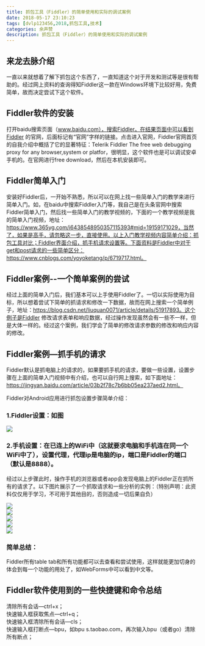 ```yaml
---
title: 抓包工具（Fiddler）的简单使用和实际的调试案例
date: 2018-05-17 23:10:23
tags: [dvlp123456,2018,抓包工具,技术]
categories: 余声赞
description: 抓包工具（Fiddler）的简单使用和实际的调试案例
---
```


## 来龙去脉介绍  

一直以来就想着了解下抓包这个东西了，一直知道这个对于开发和测试等是很有帮助的。经过网上资料的查询得知Fiddler这一款在Windows环境下比较好用，免费简单，故而决定尝试下这个软件。   
<!--more-->

## Fiddler软件的安装  

打开baidu搜索页面（www.baidu.com），搜索Fiddler。在结果页面中可以看到Fiddler 的官网，后面标记有“官网”字样的链接。点击进入官网，Fiddler官网首页的自我介绍中概括了它的显著特征：Telerik Fiddler The free web debugging proxy for any browser,system or platfor，很明显，这个软件也是可以调试安卓手机的。在官网进行free download，然后在本机安装即可。  

## Fiddler简单入门  

安装好Fiddler后，一开始不熟悉，所以可以在网上找一些简单入门的教学来进行简单入门。如，在baidu中搜索Fiddler入门等，我自己是在头条官网中搜索Fiddler简单入门，然后找一些简单入门的教学视频的，下面的一个教学视频是我的简单入门视频，地址：https://www.365yg.com/i6438548950357115393#mid=19159171029，当然了，如果是高手，请忽略这一步，直接使用。以上入门教学视频内容简单介绍：抓包工具对比；Fiddler界面介绍，抓手机请求设置等。下面资料是Fiddler中对于get和post请求的一些简单区分：https://www.cnblogs.com/yoyoketang/p/6719717.html。  

## Fiddler案例--一个简单案例的尝试  

经过上面的简单入门后，我们基本可以上手使用Fiddler了。一切以实际使用为目标，所以想着尝试下简单的抓请求和修改一下数据，故而在网上搜索一个简单例子，地址：https://blog.csdn.net/liuquan0071/article/details/51917893。这个例子是Fiddler 修改请求表单和响应数据，经过操作发现虽然会有一些不一样，但是大体一样的。经过这个案例，我们学会了简单的修改请求参数的修改和响应内容的修改。  

## Fiddler案例—抓手机的请求  

Fiddler默认是抓电脑上的请求的，如果要抓手机的请求，要做一些设置，设置步骤在上面的简单入门视频中有介绍，也可以自行网上搜索，如下面地址：https://jingyan.baidu.com/article/03b2f78c7b6bb05ea237aed2.html。  

Fiddler对Android应用进行抓包设置步骤简单介绍：  

### 1.Fiddler设置：如图  

![](/img/fiddler-1.png)  

### 2.手机设置：在已连上的WiFi中（这就要求电脑和手机连在同一个WiFi中了），设置代理，代理ip是电脑的ip，端口是Fiddler的端口（默认是8888）。  

经过以上步骤此时，操作手机的浏览器或者app会发现电脑上的Fiddler正在抓所有的请求了。以下图片展示了一个抓取请求和一些分析的实例：（特别声明：此资料仅仅用于学习，不可用于其他目的，否则造成一切后果自负）  

![](/img/fiddler-2.png)  
![](/img/fiddler-3.png)  
![](/img/fiddler-4.png)  
![](/img/fiddler-5.png)  
![](/img/fiddler-6.png)  

### 简单总结：  

Fiddler所有table tab和所有功能都可以去查看和尝试使用，这样就能更加切身的体会到每一个功能的用处了，如WebForms中可以看到中文等。  

## Fiddler软件使用到的一些快捷键和命令总结  

清除所有会话—ctrl+x；  
快速输入框获取焦点—ctrl+q；  
快速输入框清除所有会话—cls；  
快速输入框打断点—bpu，如bpu s.taobao.com，再次输入bpu（或者go）清除所有断点；  
